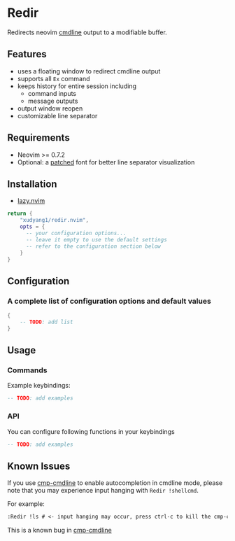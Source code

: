 <!-- markdownlint-disable MD013 -->

# Redir

Redirects neovim [cmdline](https://neovim.io/doc/user/cmdline.html) output to a modifiable buffer.

## Features

- uses a floating window to redirect cmdline output
- supports all `Ex` command
- keeps history for entire session including
  - command inputs
  - message outputs
- output window reopen
- customizable line separator

## Requirements

- Neovim >= 0.7.2
- Optional: a [patched](https://www.nerdfonts.com/) font for better line separator visualization

## Installation

- [lazy.nvim](https://github.com/folke/lazy.nvim)

```lua
return {
    "xudyang1/redir.nvim",
    opts = {
      -- your configuration options...
      -- leave it empty to use the default settings
      -- refer to the configuration section below
    }
}
```

## Configuration

### A complete list of configuration options and default values

```lua
{
    -- TODO: add list
}
```

## Usage

### Commands

Example keybindings:

```lua
-- TODO: add examples
```

### API

You can configure following functions in your keybindings

```lua
-- TODO: add examples
```

## Known Issues

If you use [cmp-cmdline](https://github.com/hrsh7th/cmp-cmdline) to enable autocompletion in cmdline mode, please note that you may experience input hanging with `Redir !shellcmd`.

For example:

```txt
:Redir !ls # <- input hanging may occur, press ctrl-c to kill the cmp-cmdline completion process
```

This is a known bug in [cmp-cmdline](https://github.com/hrsh7th/cmp-cmdline/issues/109)
